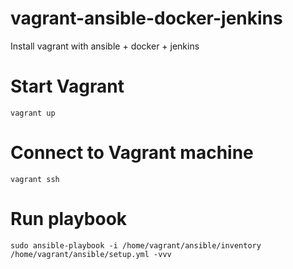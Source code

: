 # vagrant-ansible-docker-jenkins
Install vagrant with ansible + docker + jenkins


# Start Vagrant

`vagrant up`

# Connect to Vagrant machine

`vagrant ssh`

# Run playbook 
`sudo ansible-playbook -i /home/vagrant/ansible/inventory /home/vagrant/ansible/setup.yml -vvv`
